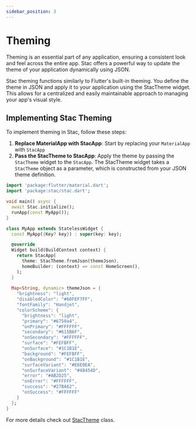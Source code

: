 ```yaml
---
sidebar_position: 3
---
```


# Theming

Theming is an essential part of any application, ensuring a consistent look and feel across the entire app. Stac offers a powerful way to update the theme of your application dynamically using JSON.

Stac theming functions similarly to Flutter's built-in theming. You define the theme in JSON and apply it to your application using the StacTheme widget. This allows for a centralized and easily maintainable approach to managing your app's visual style.

## Implementing Stac Theming

To implement theming in Stac, follow these steps:

1. **Replace MaterialApp with StacApp**: Start by replacing your `MaterialApp` with `StacApp`
2. **Pass the StacTheme to StacApp**: Apply the theme by passing the `StacTheme` widget to the `StacApp`. The StacTheme widget takes a `StacTheme` object as a parameter, which is constructed from your JSON theme definition.

```dart
import 'package:flutter/material.dart';
import 'package:stac/stac.dart';

void main() async {
  await Stac.initialize();
  runApp(const MyApp());
}

class MyApp extends StatelessWidget {
  const MyApp({Key? key}) : super(key: key);

  @override
  Widget build(BuildContext context) {
    return StacApp(
      theme: StacTheme.fromJson(themeJson),
      homeBuilder: (context) => const HomeScreen(),
    );
  }
  
  Map<String, dynamic> themeJson = {
    "brightness": "light",
    "disabledColor": "#60FEF7FF",
    "fontFamily": "Handjet",
    "colorScheme": {
      "brightness": "light",
      "primary": "#6750a4",
      "onPrimary": "#FFFFFF",
      "secondary": "#615B6F",
      "onSecondary": "#FFFFFF",
      "surface": "#FEFBFF",
      "onSurface": "#1C1B1E",
      "background": "#FEFBFF",
      "onBackground": "#1C1B1E",
      "surfaceVariant": "#E6E0EA",
      "onSurfaceVariant": "#48454D",
      "error": "#AB2D25",
      "onError": "#FFFFFF",
      "success": "#27BA62",
      "onSuccess": "#FFFFFF"
    }
  };
}
```

For more details check out [StacTheme](https://github.com/buildStac/stac/blob/dev/packages/stac/lib/src/parsers/stac_theme/stac_theme.dart) class.